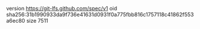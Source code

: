 version https://git-lfs.github.com/spec/v1
oid sha256:31b1990933da9f736e41631d0931f0a775fbb816c1757118c41862f553a6ec80
size 7511
